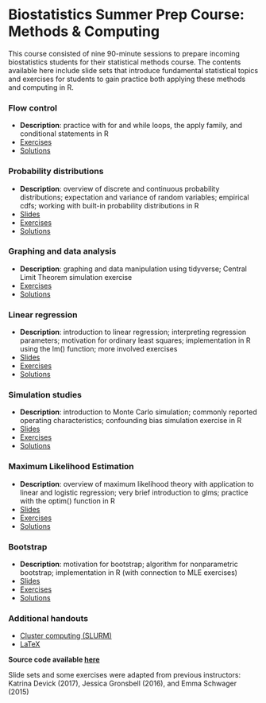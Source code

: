 # Biostatistics Summer Prep Course: Methods & Computing

This course consisted of nine 90-minute sessions to prepare incoming biostatistics students for their statistical methods course. The contents available here include slide sets that introduce fundamental statistical topics and exercises for students to gain practice both applying these methods and computing in R. 

### Flow control 
- **Description**: practice with for and while loops, the apply family, and conditional statements in R
- [Exercises](exercises/2018_Lecture2_Exercises.pdf)
- [Solutions](solutions/2018_Lecture2_Solutions.pdf)

### Probability distributions

- **Description**:  overview of discrete and continuous probability distributions; expectation and variance of random variables; empirical cdfs; working with built-in probability distributions in R
- [Slides](slides/2018_Lecture_03.pdf)
- [Exercises](exercises/2018_Lecture3_Exercises.pdf)
- [Solutions](solutions/2018_Lecture3_Solutions.pdf)

### Graphing and data analysis

- **Description**: graphing and data manipulation using tidyverse; Central Limit Theorem simulation exercise
- [Exercises](exercises/2018_Lecture4_Exercises.pdf)
- [Solutions](solutions/2018_Lecture4_Solutions.pdf)

### Linear regression

- **Description**: introduction to linear regression; interpreting regression parameters; motivation for ordinary least squares; implementation in R using the lm() function; more involved exercises
- [Slides](slides/2018_Lecture_05.pdf)
- [Exercises](exercises/2018_Lecture5_Exercises.pdf)
- [Solutions](solutions/2018_Lecture5_Solutions.pdf)

### Simulation studies

- **Description**: introduction to Monte Carlo simulation; commonly reported operating characteristics; confounding bias simulation exercise in R
- [Slides](slides/2018_Lecture_06.pdf)
- [Exercises](exercises/2018_Lecture6_Exercises.pdf)
- [Solutions](solutions/2018_Lecture6_Solutions.pdf)

### Maximum Likelihood Estimation

- **Description**: overview of maximum likelihood theory with application to linear and logistic regression; very brief introduction to glms; practice with the optim() function in R
- [Slides](slides/2018_Lecture_07.pdf)
- [Exercises](exercises/2018_Lecture7_Exercises.pdf)
- [Solutions](solutions/2018_Lecture7_Solutions_ex2.pdf)

### Bootstrap 

- **Description**: motivation for bootstrap; algorithm for nonparametric bootstrap; implementation in R (with connection to MLE exercises)
- [Slides](slides/2018_Lecture_07.pdf)
- [Exercises](exercises/2018_Lecture8_Exercises.pdf)
- [Solutions](solutions/2018_Lecture8_Solutions.pdf)

### Additional handouts

- [Cluster computing (SLURM)](additional/O2_cluster_overview.pdf)
- [LaTeX](additional/texstudio_overview.pdf)


**Source code available [here](https://github.com/isabelfulcher/methodsprep)**

Slide sets and some exercises were adapted from previous instructors: Katrina Devick (2017), Jessica Gronsbell (2016), and Emma Schwager (2015)